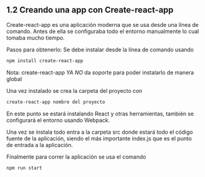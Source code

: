 ## 1.2 Creando una app con Create-react-app

Create-react-app es una aplicación moderna que se usa desde una línea de
comando. Antes de ella se configuraba todo el entorno manualmente lo cual tomaba
mucho tiempo.

Pasos para obtenerlo: Se debe instalar desde la línea de comando usando

``` bash
npm install create-react-app
```

Nota: create-react-app *YA NO* da soporte para poder instalarlo de manera global

Una vez instalado se crea la carpeta del proyecto con

``` bash
create-react-app nombre del proyecto
```

En este punto se estará instalando React y otras herramientas, también se
configurará el entorno usando Webpack.

Una vez se instala todo entra a la carpeta src donde estará todo el código
fuente de la aplicación, siendo el más importante index.js que es el punto de
entrada a la aplicación.

Finalmente para correr la aplicación se usa el comando

``` bash
npm run start
```

